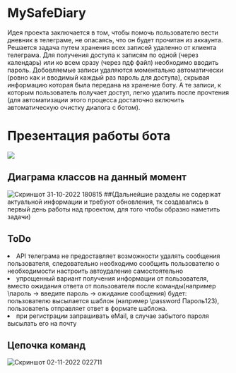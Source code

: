 # MySafeDiary
Идея проекта заключается в том, чтобы помочь пользователю вести дневник в телеграме, не опасаясь, что он будет прочитан из аккаунта.
Решается задача путем хранения всех записей удаленно от клиента телеграма. Для получения доступа к записям по одной (через календарь) или ко всем сразу (через пдф файл) необходимо вводить пароль. Добовляемые записи удаляются моментально автоматически (ровно как и вводимый каждый раз пароль для доступа), скрывая информацию которая была передана на хранение боту. А те записи, к которым пользователь получает доступ, легко удалить после прочтения (для автоматизации этого процесса достаточно включить автоматическую очистку диалога с ботом).
# Презентация работы бота
![](https://github.com/XehFy/MySafeDiary.TelegramBot/blob/master/MySafeDiary_presentation.gif)

## Диаграма классов на данный момент
![Скриншот 31-10-2022 180815](https://user-images.githubusercontent.com/94968044/199041206-fefe4f4f-c7ba-4f0d-a695-cf710957ab77.jpg)
##(Дальнейшие разделы не содержат актуальной информации и требуют обновления, тк создавались в первый день работы над проектом, для того чтобы образно наметить задачи)
## ToDo

  <li>API телеграма не предоставляет возможности удалять сообщения пользователя, следовательно необходимо сообщить пользователю о необходимости настроить автоудаление самостоятельно
  <li>упрощенный вариант получения информации от пользователя, вместо ожидания ответа от пользователя после команды(например \пароль -> введите пароль -> ожидание сообщения) будет: пользователю высылается шаблон (например \password Пароль123), пользователь отправляет ответ в формате шаблона. 
  <li>при регистрации запрашивать eMail, в случае забытого пароля высылать его на почту

## Цепочка команд
![Скриншот 02-11-2022 022711](https://user-images.githubusercontent.com/94968044/199360964-3015d6e2-4b7c-4bd7-8f09-7c3cdef7ecb6.jpg)
